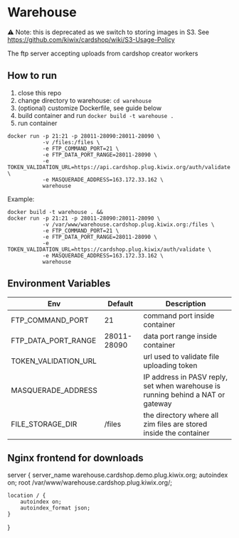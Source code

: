 # Warehouse

⚠️ Note: this is deprecated as we switch to storing images in S3.
See https://github.com/kiwix/cardshop/wiki/S3-Usage-Policy

The ftp server accepting uploads from cardshop creator workers

## How to run

1. close this repo
2. change directory to warehouse: `cd warehouse`
3. (optional) customize Dockerfile, see guide below
4. build container and run `docker build -t warehouse .`
5. run container
```
docker run -p 21:21 -p 28011-28090:28011-28090 \
           -v /files:/files \
           -e FTP_COMMAND_PORT=21 \
           -e FTP_DATA_PORT_RANGE=28011-28090 \
           -e TOKEN_VALIDATION_URL=https://api.cardshop.plug.kiwix.org/auth/validate \
           -e MASQUERADE_ADDRESS=163.172.33.162 \
           warehouse
```


Example:
```
docker build -t warehouse . &&
docker run -p 21:21 -p 28011-28090:28011-28090 \
           -v /var/www/warehouse.cardshop.plug.kiwix.org:/files \
           -e FTP_COMMAND_PORT=21 \
           -e FTP_DATA_PORT_RANGE=28011-28090 \
           -e TOKEN_VALIDATION_URL=https://cardshop.plug.kiwix/auth/validate \
           -e MASQUERADE_ADDRESS=163.172.33.162 \
           warehouse
```

## Environment Variables

| Env                  | Default     | Description                                                                     |
|----------------------|-------------|---------------------------------------------------------------------------------|
| FTP_COMMAND_PORT     | 21          | command port inside container                                                   |
| FTP_DATA_PORT_RANGE  | 28011-28090 | data port range inside container                                                |
| TOKEN_VALIDATION_URL |             | url used to validate file uploading token                                       |
| MASQUERADE_ADDRESS   |             | IP address in PASV reply, set when warehouse is running behind a NAT or gateway |
| FILE_STORAGE_DIR     | /files      | the directory where all zim files are stored inside the container               |

## Nginx frontend for downloads
server {
    server_name warehouse.cardshop.demo.plug.kiwix.org;
    autoindex on;
    root /var/www/warehouse.cardshop.plug.kiwix.org/;

    location / {
        autoindex on;
        autoindex_format json;
    }
}
